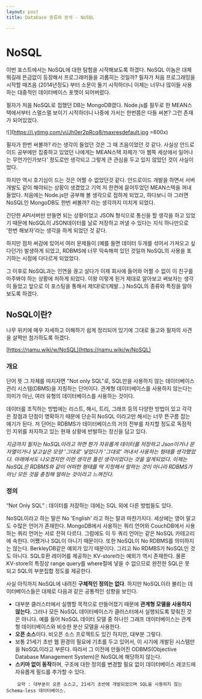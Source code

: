 ```yaml
---
layout: post
title: Database 종류와 분석 - NoSQL

---
```


# NoSQL

이번 포스트에서는 NoSQL에 대한 탐험을 시작해보도록 하겠다. NoSQL 이놈은 대체 뭐길래 뜬금없이 등장해서 프로그래머들을 괴롭히는 것일까? 필자가 처음 프로그래밍을 시작할 때즈음 (2014년정도) 부터 소문이 돌기 시작하더니 이제는 너무나 많이들 사용하는 대중적인 데이터베이스 포맷이 되어버렸다. 

필자가 처음 NoSQL로 접했던 DB는 MongoDB였다. Node.js를 필두로 한 MEAN스택에서부터 스멀스멀 보이기 시작하더니 나중에 가서는 한번쯤은 다들 써본? 그런 존재가 되어있었다. 

![](https://i.ytimg.com/vi/Jh0er2pRcq8/maxresdefault.jpg =600x)

필자가 한번 써볼까? 라는 생각이 들었던 것은 그 때 즈음이었던 것 같다. 사실상 안드로이드 공부에만 집중하고 있었던 나에게는 MEAN스택 자체가 '아 웹쪽 세상에서 일어나는 무언가인가보다' 정도로만 생각되고 그렇게 큰 관심을 두고 있지 않았던 것이 사실이었다.

하지만 역시 호기심이 드는 것은 어쩔 수 없었던것 같다. 안드로이드 개발을 하면서 서버 개발도 같이 해야되는 상황이 생겼었고 기억 저 한켠에 묻어두었던 MEAN스택을 꺼내들었다. 처음에는 Node.js만 공부해 볼 생각으로 접하게 되었고, 하다보니 아 그러면 NoSQL인 MongoDB도 한번 써볼까? 라는 생각까지 미치게 되었다. 

간단한 API서버만 만들면 되는 상황이었고 JSON 형식으로 통신을 할 생각을 하고 있었기 때문에 NoSQL이 JSON데이터를 날로 저장하고 꺼낼 수 있다는 지식 하나만으로 '한번 해보자'라는 생각을 하게 되었던 것 같다. 

하지만 점차 써감에 있어서 여러 문제들이 (예를 들면 데이터 두개를 섞어서 가져오고 싶다던가) 발생하게 되었고, RDBMS에 너무 익숙해져 있던 것일까 NoSQL의 사용을 포기하는 시점에 다다르게 되었었다.

그 이후로 NoSQL과는 인연을 끊고 살다가 이제 회사에 들어와 어쩔 수 없이 이 친구를 마주봐야 하는 상황에 처하게 되었다. 이왕 이렇게 된거 제대로 알아보고 써보자는 생각이 들었고 앞으로 이 포스팅을 통해서 제!대!로!(제발...) NoSQL의 종류와 특징을 알아보도록 하겠다. 

## NoSQL이란?
나무 위키에 매우 자세하고 이해하기 쉽게 정리되어 있기에 그대로 들고와 필자의 사견을 살짝만 첨가하도록 하겠다. 

[https://namu.wiki/w/NoSQL](https://namu.wiki/w/NoSQL)

### 개요

단어 뜻 그 자체를 따지자면 "Not only SQL"로, SQL만을 사용하지 않는 데이터베이스 관리 시스템(DBMS)을 지칭하는 단어이다. 관계형 데이터베이스를 사용하지 않는다는 의미가 아닌, 여러 유형의 데이터베이스를 사용하는 것이다.

데이터를 조직하는 방법에는 리스트, 해시, 트리, 그래프 등의 다양한 방법이 있고 각각은 장점과 단점이 명확하기 때문에 단순히 NoSQL 이라고만 해서는 너무 뜬구름 잡는 얘기가 된다. 저 단어는 RDBMS가 데이터베이스의 거의 전부를 차지할 정도로 독점적인 지위를 차지하고 있는 현재 상황에 반발하는 정신을 담고 있다.

*지금까지 필자는 NoSQL이라고 하면 뭔가 자유롭게 데이터를 저장하고 Json이거나 문자열이거나 넣고싶은 모양 '그대로' 넣었다가 '그대로' 꺼내서 사용하는 형태를 생각했었다. 아래에서도 나오겠지만 이런 생각은 틀린 생각이었다는 것을 알게되었다. 이제는 NoSQL은 RDBMS와 같이 어떠한 형태를 딱 지정해서 말하는 것이 아니라 RDBMS가 아닌 모든 것을 총칭해 말하는 것이라고 느껴진다.*

### 정의 

“Not Only SQL” : 데이터를 저장하는 데에는 SQL 외에 다른 방법들도 있다.

NoSQL이라고 하는 말은 No 'English' 라고 하는 말과 마찬가지다. 세상에는 영어 말고도 수많은 언어가 존재한다. MongoDB에서 사용하는 쿼리 언어와 CouchDB에서 사용하는 쿼리 언어는 서로 전혀 다르다. 그럼에도 이 두 쿼리 언어는 같은 NoSQL 카테고리에 속한다. 어쨌거나 SQL이 아니기 때문이다. 또한 NoSQL이 No RDBMS를 의미하지는 않는다. BerkleyDB같은 예외가 있기 때문이다. 그리고 No RDMBS가 NoSQL인 것도 아니다. SQL호환 레이어를 제공하는 KV-store라는 예외가 역시 존재한다. 물론 KV-store의 특징상 range query를 where절에 넣을 수 없으므로 완전한 SQL은 못 되고 SQL의 부분집합 정도를 제공한다.

사실 아직까지 NoSQL에 내려진 **구체적인 정의는 없다**. 하지만 NoSQL이라 불리는 데이터베이스들은 대체로 다음과 같은 공통적인 성향을 보인다.

- 대부분 클러스터에서 실행할 목적으로 만들어졌기 때문에 **관계형 모델을 사용하지 않는다.** 그러나 모든 NoSQL 데이터베이스가 클러스터에서 실행되도록 맞춰진 것은 아니다. 예를 들어 NoSQL 데이터 모델 중 하나인 그래프 데이터베이스는 관계형 데이터베이스와 비슷한 분산 모델을 사용한다.
- **오픈 소스**이다. 비오픈 소스 프로젝트도 있긴 하지만, 대부분 그렇다.
- 보통 21세기 초반 웹 환경의 필요에 기초를 두고 있어서, 이 시기에 개발된 시스템만을 NoSQL이라고 부른다. 따라서 그 이전에 만들어진 ODBMS(Objective Database Management System)은 NoSQL에 해당하지 않는다.
- **스키마 없이 동작**하며, 구조에 대한 정의를 변경할 필요 없이 데이터베이스 레코드에 자유롭게 필드를 추가할 수 있다.  

````
    요약 : 대부분이 오픈 소스고, 21세기 초반에 개발되었으며 SQL을 사용하지 않는 Schema-less 데이터베이스.
````